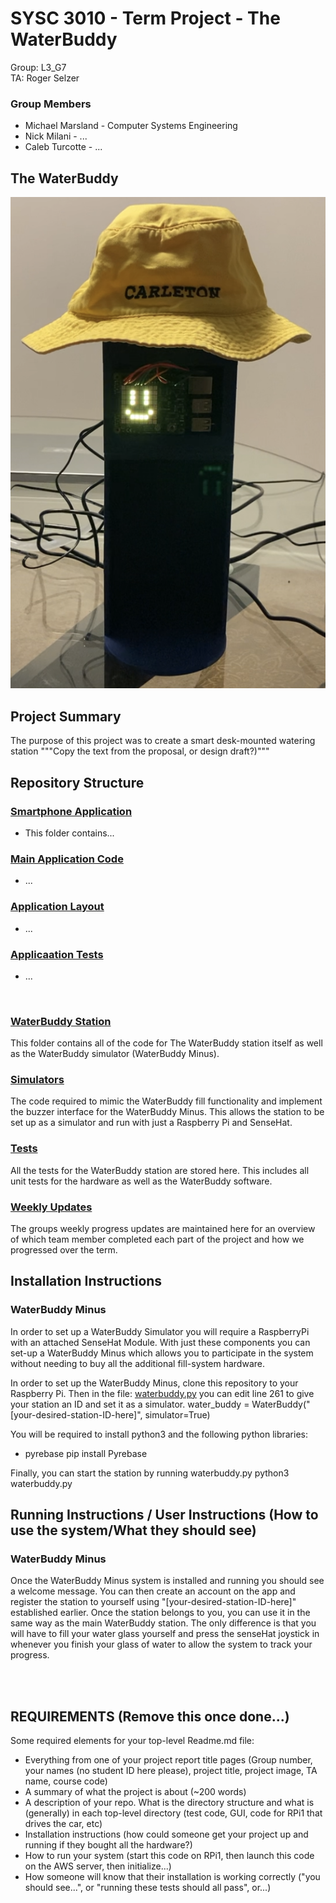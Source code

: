 # SYSC 3010 - Term Project - The WaterBuddy
Group: L3_G7  
TA: Roger Selzer  
### Group Members
  - Michael Marsland - Computer Systems Engineering
  - Nick Milani - ...
  - Caleb Turcotte - ...

## The WaterBuddy
![alt text](Images/water_buddy.png)  


## Project Summary
The purpose of this project was to create a smart desk-mounted watering station
"""Copy the text from the proposal, or design draft?)"""

## Repository Structure
### [Smartphone Application](Application/WaterBuddy)
  - This folder contains...
### [Main Application Code](Application/WaterBuddy/app/src/main/java/com/application/waterbuddy)
  - ...
### [Application Layout](Application\WaterBuddy\app\src\main\res\layout)
  - ...
### [Applicaation Tests](Application\WaterBuddy\app\src\test\java\com\application\waterbuddy)
  - ...
<br>

### [WaterBuddy Station](WaterBuddy)
This folder contains all of the code for The WaterBuddy station itself as well as the 
WaterBuddy simulator (WaterBuddy Minus).
### [Simulators](WaterBuddy/Simulators/)
The code required to mimic the WaterBuddy fill functionality and implement the buzzer
interface for the WaterBuddy Minus. This allows the station to be set up as a simulator
and run with just a Raspberry Pi and SenseHat.
### [Tests](WaterBuddy/Tests)
All the tests for the WaterBuddy station are stored here. This includes all unit tests
for the hardware as well as the WaterBuddy software.
### [Weekly Updates](WeeklyUpdates)
The groups weekly progress updates are maintained here for an overview of which team
member completed each part of the project and how we progressed over the term.

## Installation Instructions
### WaterBuddy Minus
In order to set up a WaterBuddy Simulator you will require a RaspberryPi with an attached
SenseHat Module. With just these components you can set-up a WaterBuddy Minus which allows
you to participate in the system without needing to buy all the additional fill-system hardware.

In order to set up the WaterBuddy Minus, clone this repository to your Raspberry Pi. Then in the file:
[waterbuddy.py](WaterBuddy/waterbuddy.py) you can edit line 261 to give your station an ID and set it
as a simulator.
    water_buddy = WaterBuddy("[your-desired-station-ID-here]", simulator=True)

You will be required to install python3 and the following python libraries:
  - pyrebase
        pip install Pyrebase

Finally, you can start the station by running waterbuddy.py
    python3 waterbuddy.py

## Running Instructions / User Instructions (How to use the system/What they should see)
### WaterBuddy Minus
Once the WaterBuddy Minus system is installed and running you should see a welcome message.
You can then create an account on the app and register the station to yourself using
"[your-desired-station-ID-here]" established earlier. Once the station belongs to you, you
can use it in the same way as the main WaterBuddy station. The only difference is that you
will have to fill your water glass yourself and press the senseHat joystick in whenever you
finish your glass of water to allow the system to track your progress.



<br>

<br>




## REQUIREMENTS (Remove this once done...)
Some required elements for your top-level Readme.md file:

  - Everything from one of your project report title pages (Group number, your names (no student ID here please), project title, project image, TA name, course code)
  - A summary of what the project is about (~200 words)
  - A description of your repo. What is the directory structure and what is (generally) in each top-level directory (test code, GUI, code for RPi1 that drives the car, etc)
  - Installation instructions (how could someone get your project up and running if they bought all the hardware?)
  - How to run your system (start this code on RPi1, then launch this code on the AWS server, then initialize...)
  - How someone will know that their installation is working correctly ("you should see...", or "running these tests should all pass", or...)
